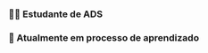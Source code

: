 

<h3 align="left">👩‍🎓 Estudante de ADS</h3>
<h3 align="left">🌱 Atualmente em processo de aprendizado</h3>





























<!---
- 👋 Hi, I’m @anapreino
- 👀 I’m interested in ...
- 🌱 I’m currently learning ...
- 💞️ I’m looking to collaborate on ...
- 📫 How to reach me ...
- 😄 Pronouns: ...
- ⚡ Fun fact: ...


anapreino/anapreino is a ✨ special ✨ repository because its `README.md` (this file) appears on your GitHub profile.
You can click the Preview link to take a look at your changes.
--->
